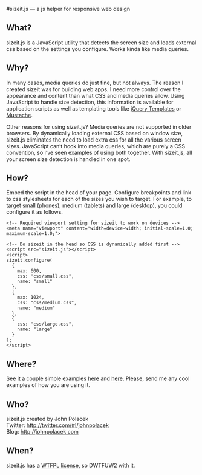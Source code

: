 #sizeit.js — a js helper for responsive web design

## What?

sizeit.js is a JavaScript utility that detects the screen size and loads external css based on the settings you configure. Works kinda like media queries.


## Why?

In many cases, media queries do just fine, but not always. The reason I created sizeit was for building web apps. I need more control over the appearance and content than what CSS and media queries allow. Using JavaScript to handle size detection, this information is available for application scripts as well as templating tools like [jQuery Templates](http://api.jquery.com/category/plugins/templates/) or [Mustache](http://mustache.github.com).

Other reasons for using sizeit.js? Media queries are not supported in older browsers. By dynamically loading external CSS based on window size, sizeit.js eliminates the need to load extra css for all the various screen sizes. JavaScript can’t hook into media queries, which are purely a CSS convention, so I’ve seen examples of using both together. With sizeit.js, all your screen size detection is handled in one spot.


## How?

Embed the script in the head of your page. Configure breakpoints and link to css stylesheets for each of the sizes you wish to target. For example, to target small (phones), medium (tablets) and large (desktop), you could configure it as follows.

	<!-- Required viewport setting for sizeit to work on devices -->
	<meta name="viewport" content="width=device-width; initial-scale=1.0; maximum-scale=1.0;">

	<!-- Do sizeit in the head so CSS is dynamically added first -->
	<script src="sizeit.js"></script>
	<script>
	sizeit.configure(
	  {
		max: 600,
		css: "css/small.css",
		name: "small"
	  },
	  {
		max: 1024,
		css: "css/medium.css",
		name: "medium"
	  },
	  {
		css: "css/large.css",
		name: "large"
	  }
	);
	</script>
	
## Where?

See it a couple simple examples [here](http://johnpolacek.com/sizeit/sizeit.js/demo1.html) and [here](http://johnpolacek.com/sizeit/sizeit.js/demo2.html). Please, send me any cool examples of how you are using it.


## Who?

sizeit.js created by John Polacek  
Twitter: http://twitter.com/#!/johnpolacek  
Blog: http://johnpolacek.com


## When?

sizeit.js has a [WTFPL license](http://sam.zoy.org/wtfpl/COPYING), so DWTFUW2 with it.

